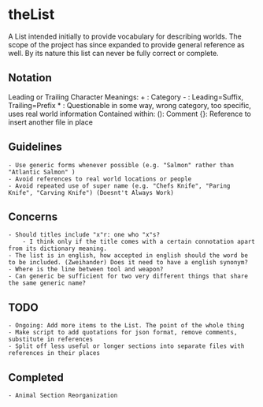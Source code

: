 # theList

A List intended initially to provide vocabulary for describing worlds.
The scope of the project has since expanded to provide general reference as well.
By its nature this list can never be fully correct or complete.

## Notation
Leading or Trailing Character Meanings:
\+ : Category
\- : Leading=Suffix, Trailing=Prefix
\* : Questionable in some way, wrong category, too specific, uses real world information
Contained within:
    (): Comment
    {}: Reference to insert another file in place

## Guidelines
    - Use generic forms whenever possible (e.g. "Salmon" rather than "Atlantic Salmon" )
    - Avoid references to real world locations or people
    - Avoid repeated use of super name (e.g. "Chefs Knife", "Paring Knife", "Carving Knife") (Doesnt't Always Work)

## Concerns
    - Should titles include "x"r: one who "x"s?
        - I think only if the title comes with a certain connotation apart from its dictionary meaning.
    - The list is in english, how accepted in english should the word be to be included. (Zweihander) Does it need to have a english synonym?
    - Where is the line between tool and weapon?
    - Can generic be sufficient for two very different things that share the same generic name?

## TODO
    - Ongoing: Add more items to the List. The point of the whole thing
    - Make script to add quotations for json format, remove comments, substitute in references
    - Split off less useful or longer sections into separate files with references in their places

## Completed
    - Animal Section Reorganization
